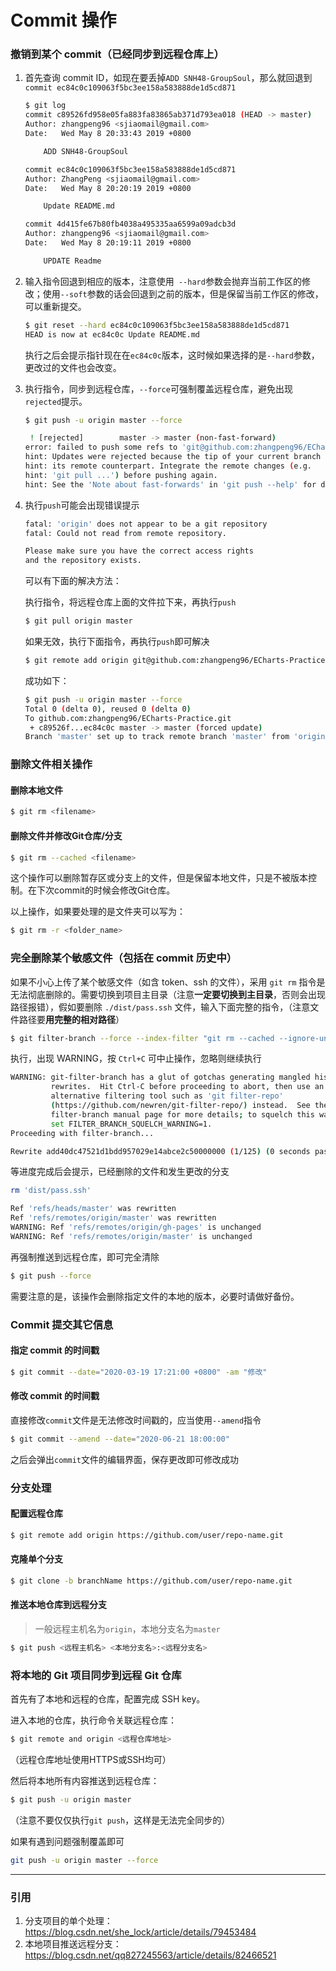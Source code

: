 # Commit 操作



### 撤销到某个 commit（已经同步到远程仓库上）

1. 首先查询 commit ID，如现在要丢掉`ADD SNH48-GroupSoul`，那么就回退到`commit ec84c0c109063f5bc3ee158a583888de1d5cd871`

   ```bash
   $ git log
   commit c89526fd958e05fa883fa83865ab371d793ea018 (HEAD -> master)
   Author: zhangpeng96 <sjiaomail@gmail.com>
   Date:   Wed May 8 20:33:43 2019 +0800
   
       ADD SNH48-GroupSoul
   
   commit ec84c0c109063f5bc3ee158a583888de1d5cd871
   Author: ZhangPeng <sjiaomail@gmail.com>
   Date:   Wed May 8 20:20:19 2019 +0800
   
       Update README.md
   
   commit 4d415fe67b80fb4038a495335aa6599a09adcb3d
   Author: zhangpeng96 <sjiaomail@gmail.com>
   Date:   Wed May 8 20:19:11 2019 +0800
   
       UPDATE Readme
   ```

   

2. 输入指令回退到相应的版本，注意使用` --hard`参数会抛弃当前工作区的修改；使用`--soft`参数的话会回退到之前的版本，但是保留当前工作区的修改，可以重新提交。

   ```bash
   $ git reset --hard ec84c0c109063f5bc3ee158a583888de1d5cd871
   HEAD is now at ec84c0c Update README.md
   ```

   执行之后会提示指针现在在`ec84c0c`版本，这时候如果选择的是`--hard`参数，更改过的文件也会改变。

   

3. 执行指令，同步到远程仓库，`--force`可强制覆盖远程仓库，避免出现`rejected`提示。

   ```bash
   $ git push -u origin master --force
   ```

   ```bash
    ! [rejected]        master -> master (non-fast-forward)
   error: failed to push some refs to 'git@github.com:zhangpeng96/ECharts-Practice.git'
   hint: Updates were rejected because the tip of your current branch is behind
   hint: its remote counterpart. Integrate the remote changes (e.g.
   hint: 'git pull ...') before pushing again.
   hint: See the 'Note about fast-forwards' in 'git push --help' for details.
   ```

   

4. 执行`push`可能会出现错误提示

   ```bash
   fatal: 'origin' does not appear to be a git repository
   fatal: Could not read from remote repository.
   
   Please make sure you have the correct access rights
   and the repository exists.
   ```

   可以有下面的解决方法：

   执行指令，将远程仓库上面的文件拉下来，再执行`push`

   ```bash
   $ git pull origin master
   ```
   如果无效，执行下面指令，再执行`push`即可解决

   ```bash
   $ git remote add origin git@github.com:zhangpeng96/ECharts-Practice.git
   ```

   成功如下：

   ```bash
   $ git push -u origin master --force
   Total 0 (delta 0), reused 0 (delta 0)
   To github.com:zhangpeng96/ECharts-Practice.git
    + c89526f...ec84c0c master -> master (forced update)
   Branch 'master' set up to track remote branch 'master' from 'origin'.
   ```



### 删除文件相关操作

#### 删除本地文件

```bash
$ git rm <filename>
```

#### 删除文件并修改Git仓库/分支

```bash
$ git rm --cached <filename>
```

这个操作可以删除暂存区或分支上的文件，但是保留本地文件，只是不被版本控制。在下次commit的时候会修改Git仓库。

以上操作，如果要处理的是文件夹可以写为：

```bash
$ git rm -r <folder_name>
```



### 完全删除某个敏感文件（包括在 commit 历史中）

如果不小心上传了某个敏感文件（如含 token、ssh 的文件），采用 `git rm` 指令是无法彻底删除的。需要切换到项目主目录（注意**一定要切换到主目录**，否则会出现路径报错），假如要删除 `./dist/pass.ssh` 文件，输入下面完整的指令，（注意文件路径要**用完整的相对路径**）

```bash
$ git filter-branch --force --index-filter "git rm --cached --ignore-unmatch ./dist/pass.ssh" --prune-empty --tag-name-filter cat -- --all
```

执行，出现 WARNING，按 `Ctrl+C` 可中止操作，忽略则继续执行

```bash
WARNING: git-filter-branch has a glut of gotchas generating mangled history
         rewrites.  Hit Ctrl-C before proceeding to abort, then use an
         alternative filtering tool such as 'git filter-repo'
         (https://github.com/newren/git-filter-repo/) instead.  See the
         filter-branch manual page for more details; to squelch this warning,
         set FILTER_BRANCH_SQUELCH_WARNING=1.
Proceeding with filter-branch...

Rewrite add40dc47521d1bdd957029e14abce2c50000000 (1/125) (0 seconds passed, remains 10 predicted)
```

等进度完成后会提示，已经删除的文件和发生更改的分支

```bash
rm 'dist/pass.ssh'

Ref 'refs/heads/master' was rewritten
Ref 'refs/remotes/origin/master' was rewritten
WARNING: Ref 'refs/remotes/origin/gh-pages' is unchanged
WARNING: Ref 'refs/remotes/origin/master' is unchanged

```

再强制推送到远程仓库，即可完全清除

```bash
$ git push --force
```

需要注意的是，该操作会删除指定文件的本地的版本，必要时请做好备份。

### Commit 提交其它信息

#### 指定 commit 的时间戳

```bash
$ git commit --date="2020-03-19 17:21:00 +0800" -am "修改"
```

#### 修改 commit 的时间戳

直接修改`commit`文件是无法修改时间戳的，应当使用`--amend`指令

```bash
$ git commit --amend --date="2020-06-21 18:00:00"
```

之后会弹出`commit`文件的编辑界面，保存更改即可修改成功

### 分支处理

#### 配置远程仓库

```bash
$ git remote add origin https://github.com/user/repo-name.git
```

#### 克隆单个分支

```bash
$ git clone -b branchName https://github.com/user/repo-name.git
```

#### 推送本地仓库到远程分支

>  一般远程主机名为`origin`，本地分支名为`master`

```bash
$ git push <远程主机名> <本地分支名>:<远程分支名>
```



### 将本地的 Git 项目同步到远程 Git 仓库

首先有了本地和远程的仓库，配置完成 SSH key。

进入本地的仓库，执行命令关联远程仓库：

```bash
$ git remote and origin <远程仓库地址>
```

（远程仓库地址使用HTTPS或SSH均可）

然后将本地所有内容推送到远程仓库：

```bash
$ git push -u origin master
```

（注意不要仅仅执行`git push`，这样是无法完全同步的）

如果有遇到问题强制覆盖即可

```bash
git push -u origin master --force
```





---



### 引用

1. 分支项目的单个处理：<https://blog.csdn.net/she_lock/article/details/79453484>
2. 本地项目推送远程分支：<https://blog.csdn.net/qq827245563/article/details/82466521>
